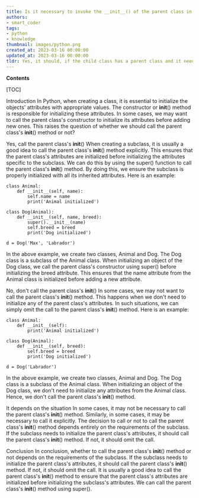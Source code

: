 ```yaml
---
title: Is it necessary to invoke the __init__() of the parent class in the __init__() method?
authors:
- smart_coder
tags:
- python
- knowledge
thumbnail: images/python.png
created_at: 2023-03-16 00:00:00
updated_at: 2023-03-16 00:00:00
tldr: Yes, it should, if the child class has a parent class and it needs to inherit its attributes and methods.
---
```


**Contents**

[TOC]

Introduction
In Python, when creating a class, it is essential to initialize the objects' attributes with appropriate values. The constructor or __init__() method is responsible for initializing these attributes. In some cases, we may want to call the parent class's constructor to initialize its attributes before adding new ones. This raises the question of whether we should call the parent class's __init__() method or not?

Yes, call the parent class's __init__()
When creating a subclass, it is usually a good idea to call the parent class's __init__() method explicitly. This ensures that the parent class's attributes are initialized before initializing the attributes specific to the subclass. We can do this by using the super() function to call the parent class's __init__() method. By doing this, we ensure the subclass is properly initialized with all its inherited attributes. Here is an example:

```
class Animal:
    def __init__(self, name):
        self.name = name
        print('Animal initialized')
        
class Dog(Animal):
    def __init__(self, name, breed):
        super().__init__(name)
        self.breed = breed
        print('Dog initialized')

d = Dog('Max', 'Labrador')
```

In the above example, we create two classes, Animal and Dog. The Dog class is a subclass of the Animal class. When initializing an object of the Dog class, we call the parent class's constructor using super() before initializing the breed attribute. This ensures that the name attribute from the Animal class is initialized before adding a new attribute.

No, don't call the parent class's __init__()
In some cases, we may not want to call the parent class's __init__() method. This happens when we don't need to initialize any of the parent class's attributes. In such situations, we can simply omit the call to the parent class's __init__() method. Here is an example:

```
class Animal:
    def __init__(self):
        print('Animal initialized')
        
class Dog(Animal):
    def __init__(self, breed):
        self.breed = breed
        print('Dog initialized')

d = Dog('Labrador')
```

In the above example, we create two classes, Animal and Dog. The Dog class is a subclass of the Animal class. When initializing an object of the Dog class, we don't need to initialize any attributes from the Animal class. Hence, we don't call the parent class's __init__() method.

It depends on the situation
In some cases, it may not be necessary to call the parent class's __init__() method. Similarly, in some cases, it may be necessary to call it explicitly. The decision to call or not to call the parent class's __init__() method depends entirely on the requirements of the subclass. If the subclass needs to initialize the parent class's attributes, it should call the parent class's __init__() method. If not, it should omit the call. 

Conclusion
In conclusion, whether to call the parent class's __init__() method or not depends on the requirements of the subclass. If the subclass needs to initialize the parent class's attributes, it should call the parent class's __init__() method. If not, it should omit the call. It is usually a good idea to call the parent class's __init__() method to ensure that the parent class's attributes are initialized before initializing the subclass's attributes. We can call the parent class's __init__() method using super().
